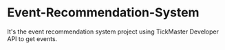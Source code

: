 # Event-Recommendation-System

It's the event recommendation system project using TickMaster Developer API to get events.
